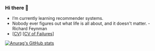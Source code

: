 ### Hi there 👋
- I’m currently learning recommender systems.
- Nobody ever figures out what life is all about, and it doesn't matter. - Richard Feynman
- [[CV](https://drive.google.com/file/d/11kbKMCKhrXcM2FQbfn7-_uPet-62jPyO/view?usp=sharing)] [[CV of Failures](https://drive.google.com/file/d/1gwSLmcfDeD1sDdbOB_GV-Bb6Rprm46yC/view?usp=sharing)]

<!--
**psm1206/psm1206** is a ✨ _special_ ✨ repository because its `README.md` (this file) appears on your GitHub profile.

Here are some ideas to get you started:

- 🔭 I’m currently working on ...
- 🌱 I’m currently learning recommender system.
- 👯 I’m looking to collaborate on ...
- 🤔 I’m looking for help with ...
- 💬 Ask me about ...
- 📫 How to reach me: ...
- 😄 Pronouns: ...
- ⚡ Fun fact: ...
-->


[![Anurag's GitHub stats](https://github-readme-stats.vercel.app/api?username=psm1206&show_icons=true&count_private=true&theme=merko)](https://github.com/anuraghazra/github-readme-stats)
